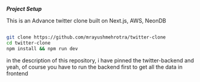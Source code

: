 ***Project Setup***

This is an Advance twitter clone built on Next.js, AWS, NeonDB 


```sh

git clone https://github.com/mrayushmehrotra/twitter-clone
cd twitter-clone
npm install && npm run dev

```


in the description of this repository, i have pinned the twitter-backend and yeah, of course you have to run the backend first to get all the data in frontend 
